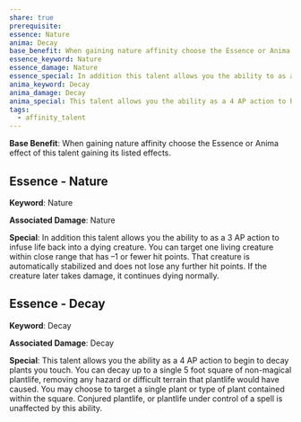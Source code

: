 ```yaml
---
share: true
prerequisite: 
essence: Nature
anima: Decay
base_benefit: When gaining nature affinity choose the Essence or Anima effect of this talent gaining its listed effects.
essence_keyword: Nature
essence_damage: Nature
essence_special: In addition this talent allows you the ability to as a 3 AP action to infuse life back into a dying creature. You can target one living creature within close range that has –1 or fewer hit points. That creature is automatically stabilized and does not lose any further hit points. If the creature later takes damage, it continues dying normally.
anima_keyword: Decay
anima_damage: Decay
anima_special: This talent allows you the ability as a 4 AP action to begin to decay plants you touch. You can decay up to a single 5 foot square of non-magical plantlife, removing any hazard or difficult terrain that plantlife would have caused. You may choose to target a single plant or type of plant contained within the square. Conjured plantlife, or plantlife under control of a spell is unaffected by this ability.
tags:
  - affinity_talent
---
```

**Base Benefit**: When gaining nature affinity choose the Essence or Anima effect of this talent gaining its listed effects.
## Essence - Nature

**Keyword**: Nature

**Associated Damage**: Nature

**Special**: In addition this talent allows you the ability to as a 3 AP action to infuse life back into a dying creature. You can target one living creature within close range that has –1 or fewer hit points. That creature is automatically stabilized and does not lose any further hit points. If the creature later takes damage, it continues dying normally.

## Essence - Decay

**Keyword**: Decay

**Associated Damage**: Decay

**Special**: This talent allows you the ability as a 4 AP action to begin to decay plants you touch. You can decay up to a single 5 foot square of non-magical plantlife, removing any hazard or difficult terrain that plantlife would have caused. You may choose to target a single plant or type of plant contained within the square. Conjured plantlife, or plantlife under control of a spell is unaffected by this ability.